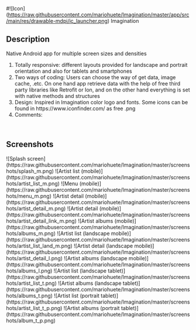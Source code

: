 #![Icon] (https://raw.githubusercontent.com/mariohuete/Imagination/master/app/src/main/res/drawable-mdpi/ic_launcher.png) Imagination
<body>
<h2>Description</h2>
<p>Native Android app for multiple screen sizes and densities
<ol> 
<li>Totally responsive: different layouts provided for landscape and portrait orientation and also for tablets and smartphones</li> 
<li>Two ways of coding: Users can choose the way of get data, image cache, .etc. On one hand app retrieve data with the help of free third party libraries like Retrofit or Ion, and on the other hand everything is set with native methods and structures</li>
<li>Design: Inspired in Imagination color logo and fonts. Some icons can be found in https://www.iconfinder.com/ as free .png</li> 
<li>Comments: </li>
</ol></br>
<h2>Screenshots</h2>
![Splash screen](https://raw.githubusercontent.com/mariohuete/Imagination/master/screenshots/splash_m.png)
![Artist list (mobile)](https://raw.githubusercontent.com/mariohuete/Imagination/master/screenshots/artist_list_m.png)
![Menu (mobile)](https://raw.githubusercontent.com/mariohuete/Imagination/master/screenshots/menu_m.png)
![Artist detail (mobile)](https://raw.githubusercontent.com/mariohuete/Imagination/master/screenshots/artist_detail_m.png)
![Artist detail (mobile)](https://raw.githubusercontent.com/mariohuete/Imagination/master/screenshots/artist_detail_link_m.png)
![Artist albums (mobile)](https://raw.githubusercontent.com/mariohuete/Imagination/master/screenshots/albums_m.png)
![Artist list (landscape mobile)](https://raw.githubusercontent.com/mariohuete/Imagination/master/screenshots/artist_list_land_m.png)
![Artist detail (landscape mobile)](https://raw.githubusercontent.com/mariohuete/Imagination/master/screenshots/artist_detail_l.png)
![Artist albums (landscape mobile)](https://raw.githubusercontent.com/mariohuete/Imagination/master/screenshots/albums_l.png)
![Artist list (landscape tablet)](https://raw.githubusercontent.com/mariohuete/Imagination/master/screenshots/artist_list_t.png)
![Artist albums (landscape tablet)](https://raw.githubusercontent.com/mariohuete/Imagination/master/screenshots/albums_t.png)
![Artist list (portrait tablet)](https://raw.githubusercontent.com/mariohuete/Imagination/master/screenshots/artist_list_t_p.png)
![Artist albums (portrait tablet)](https://raw.githubusercontent.com/mariohuete/Imagination/master/screenshots/album_t_p.png)
</body>
